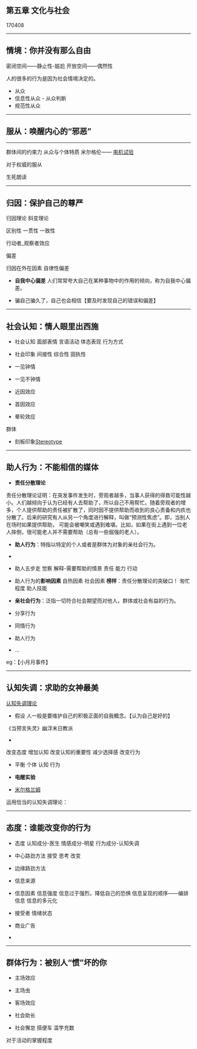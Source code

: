 ## 第五章  文化与社会

170408

----
## 情境：你并没有那么自由

密闭空间——静止性-尴尬
开放空间——偶然性

人的很多的行为是因为社会情境决定的。

- 从众
 - 信息性从众 - 从众判断
 - 规范性从众

----


## 服从：唤醒内心的“邪恶”

----

群体间的约束力
从众与个体特质
米尔格伦—— [电机试验](http://www.baike.com/wiki/%E7%B1%B3%E5%B0%94%E6%A0%BC%E4%BC%A6%E5%AE%9E%E9%AA%8C)

对于权威的服从

生死朗读

----

## 归因：保护自己的尊严

归因理论
斜变理论

区别性
一贯性
一致性

行动者_观察者效应

偏差

归因在外在因素
自律性偏差

- **自我中心偏差**
人们常常夸大自己在某种事物中的作用的倾向，称为自我中心偏差。

- 骗自己骗久了，自己也会相信【要及时发现自己的错误和偏差】

----

## 社会认知：情人眼里出西施

- 社会认知
面部表情
言语活动
体态表现
行为方式

- 社会印象
间接性
综合性
固执性


- 一见钟情

- 一见不钟情

- 近因效应

- 首因效应

- 晕轮效应 

群体

- 刻板印象[Stereotype](https://www.zhihu.com/question/20807106)

----
## 助人行为：不能相信的媒体

- **责任分散理论**

责任分散理论证明：在突发事件发生时，旁观者越多，当事人获得的得救可能性越小。人们越倾向于认为已经有人去帮助了，所以自己不用帮忙。随着旁观者的增多，个人提供帮助的责任被扩散了，同时因不提供帮助而收到的良心责备和内疚也分散了。后来的研究有人从另一个角度进行解释，叫做“预测性焦虑”。即，当别人在场时如果提供帮助，
可能会被嘲笑或遇到难堪。比如，如果在街上遇到一位老人摔倒，很可能老人并不需要帮助（总有一些倔强的老人）。

- **助人行为**：特指以特定的个人或者是群体为对象的亲社会行为。
- 
 - 助人五步走
觉察
解释-需要帮助的情景
责任
能力
行动

 - 助人行为的**影响因素**
 自热因素
 社会因素
 **榜样**：责任分散理论的突破口！
 匆忙程度
 助人技能

- **亲社会行为**：泛指一切符合社会期望而对他人，群体或社会有益的行为。
 - 分享行为
 - 同情行为
 - 助人行为
 - ...


eg：【小月月事件】


----
## 认知失调：求助的女神最美

[认知失调理论](http://wiki.mbalib.com/wiki/%E8%AE%A4%E7%9F%A5%E5%A4%B1%E8%B0%83%E7%90%86%E8%AE%BA)

- 假设
人一般是要维护自己的积极正面的自我概念。【认为自己是好的】




《当预言失灵》幽浮末日教派

- 
改变态度
增加认知
改变认知的重要性
减少选择感
改变行为

- 平衡
个体
认知
行为

- **电醒实验**
 - [米尔格兰姆](http://baike.baidu.com/link?url=FCh9Tw9lhiAc5wNpDDa7x5BgHYjAbAWDds-tctzcQlG_kDG9PNDE_oG3XRYXsiYhfhBEIbxyb9Hgk55pYVb4ToRvj_h4GHVViMGlUjguIJAGsRAE6nQ0ZRHfmmpJC_kzjzrnoMZgb5BZTQqx2FoKo_)

运用恰当的认知失调理论：

----
## 态度：谁能改变你的行为

- 态度
认知成分-医生
情感成分-明星
行为成分-认知失调

- 中心路劲方法
接受
思考
改变

- 边缘路劲方法
 - 信息来源
 - 信息因素
信息强度
信息过于强烈，降低自己的恐惧
信息呈现的顺序——编排信息
信息的多元化

 - 接受者
 情绪状态
 
- 商业广告
- 
----
## 群体行为：被别人“惯”坏的你

- 主场效应

- 主场虫

- 客场效应

- 社会助长

- 社会懈怠
搭便车
滥竽充数


对于活动的掌握程度























